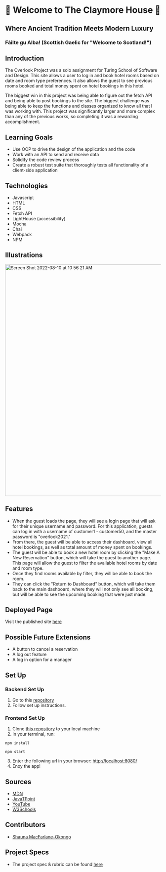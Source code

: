 # 🏰 Welcome to The Claymore House 🏰
## Where Ancient Tradition Meets Modern Luxury
### Fàilte gu Alba! (Scottish Gaelic for "Welcome to Scotland!")

## Introduction
The Overlook Project was a solo assignment for Turing School of Software and Design. This site allows a user to log in and book hotel rooms based on date and room type preferences. It also allows the guest to see previous rooms booked and total money spent on hotel bookings in this hotel.

The biggest win in this project was being able to figure out the fetch API and being able to post bookings to the site. The biggest challenge was being able to keep the functions and classes organized to know all that I was working with. This project was significantly larger and more complex than any of the previous works, so completing it was a rewarding accomplishment.
 
## Learning Goals
- Use OOP to drive the design of the application and the code
- Work with an API to send and receive data
- Solidify the code review process
- Create a robust test suite that thoroughly tests all functionality of a client-side application

## Technologies
 - Javascript
 - HTML
 - CSS
 - Fetch API
 - LightHouse (accessibility)
 - Mocha
 - Chai
 - Webpack
 - NPM

## Illustrations
 <img width="750" alt="Screen Shot 2022-08-10 at 10 56 21 AM" src="https://user-images.githubusercontent.com/102887963/183955944-2ae062ba-876f-40d9-bed1-595caa70f1f4.png">

## Features
- When the guest loads the page, they will see a login page that will ask for their unique username and password. For this application, guests can log in with a username of customer1 - customer50, and the master password is "overlook2021."
- From there, the guest will be able to access their dashboard, view all hotel bookings, as well as total amount of money spent on bookings. 
- The guest will be able to book a new hotel room by clicking the "Make A New Reservation" button, which will take the guest to another page. This page will allow the guest to filter the available hotel rooms by date and room type.
- Once they find rooms available by filter, they will be able to book the room.
- They can click the "Return to Dashboard" button, which will take them back to the main dashboard, where they will not only see all booking, but will be able to see the upcoming booking that were just made. 

## Deployed Page
Visit the published site [here](https://DrSLMac.github.io/hotel-overlook/)

## Possible Future Extensions
 - A button to cancel a reservation
 - A log out feature
 - A log in option for a manager

## Set Up
### Backend Set Up
1. Go to this [repository](https://github.com/turingschool-examples/whats-cookin-api)
2. Follow set up instructions.

### Frontend Set Up
1. Clone [this repository](https://github.com/DrSLMac/pantry-to-pan) to your local machine
2. In your terminal, run:

 `npm install`

 `npm start`

3. Enter the following url in your browser: [http://localhost:8080/](http://localhost:8080/)
4. Enoy the app!

## Sources
 - [MDN](http://developer.mozilla.org/en-US/)
 - [JavaTPoint](https://www.javatpoint.com/how-to-check-a-radio-button-using-javascript)
 - [YouTube](https://www.youtube.com/)
 - [W3Schools](https://www.w3schools.com/)

## Contributors
 - [Shauna MacFarlane-Okongo](https://github.com/DrSLMac)

## Project Specs
 - The project spec & rubric can be found [here](https://frontend.turing.edu/projects/overlook.html)
